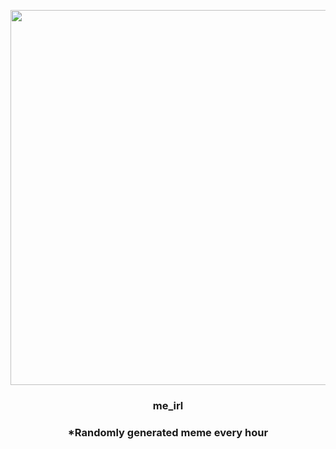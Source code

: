 <p align="center">
        <img src="https://i.redd.it/zz19s90pps991.jpg" width="600" height="600">
        </p>
        <h3 align="center">me_irl</h3>
        <h3 align="center">*Randomly generated meme every hour</h3>
    